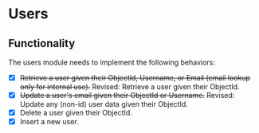 # Users
## Functionality
The users module needs to implement the following behaviors:
- [x] ~~Retrieve a user given their ObjectId, Username, or Email (email lookup only for internal use).~~ Revised: Retrieve a user given their ObjectId.
- [x] ~~Update a user's email given their ObjectId or Username.~~ Revised: Update any (non-id) user data given their ObjectId.
- [x] Delete a user given their ObjectId.
- [x] Insert a new user.